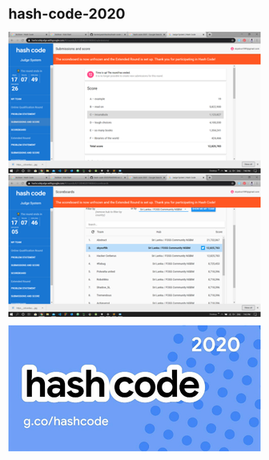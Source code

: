 # hash-code-2020

![Image](https://github.com/kavindyasinthasilva/hash-code-2020/blob/master/Screenshot%20(1).png)
![Image](https://github.com/kavindyasinthasilva/hash-code-2020/blob/master/Screenshot%20(2).png)


![Image](https://github.com/kavindyasinthasilva/hash-code-2020/blob/master/https___cdn.evbuc.com_images_90620433_246839138932_1_original.jpg)


